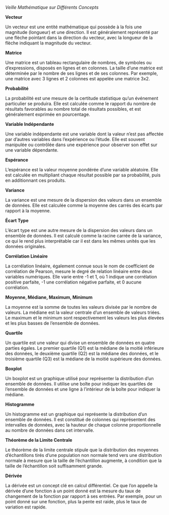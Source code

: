 *Veille Mathématique sur Différents Concepts*

**Vecteur**

Un vecteur est une entité mathématique qui possède à la fois une magnitude (longueur) et une direction. Il est généralement représenté par une flèche pointant dans la direction du vecteur, avec la longueur de la flèche indiquant la magnitude du vecteur.

**Matrice**

Une matrice est un tableau rectangulaire de nombres, de symboles ou d’expressions, disposés en lignes et en colonnes. La taille d’une matrice est déterminée par le nombre de ses lignes et de ses colonnes. Par exemple, une matrice avec 3 lignes et 2 colonnes est appelée une matrice 3x2.

**Probabilité**

La probabilité est une mesure de la certitude statistique qu’un événement particulier se produira. Elle est calculée comme le rapport du nombre de résultats favorables au nombre total de résultats possibles, et est généralement exprimée en pourcentage.

**Variable Indépendante**

Une variable indépendante est une variable dont la valeur n’est pas affectée par d’autres variables dans l’expérience ou l’étude. Elle est souvent manipulée ou contrôlée dans une expérience pour observer son effet sur une variable dépendante.

**Espérance**

L’espérance est la valeur moyenne pondérée d’une variable aléatoire. Elle est calculée en multipliant chaque résultat possible par sa probabilité, puis en additionnant ces produits.

**Variance**

La variance est une mesure de la dispersion des valeurs dans un ensemble de données. Elle est calculée comme la moyenne des carrés des écarts par rapport à la moyenne.

**Écart Type**

L’écart type est une autre mesure de la dispersion des valeurs dans un ensemble de données. Il est calculé comme la racine carrée de la variance, ce qui le rend plus interprétable car il est dans les mêmes unités que les données originales.

**Corrélation Linéaire**

La corrélation linéaire, également connue sous le nom de coefficient de corrélation de Pearson, mesure le degré de relation linéaire entre deux variables numériques. Elle varie entre -1 et 1, où 1 indique une corrélation positive parfaite, -1 une corrélation négative parfaite, et 0 aucune corrélation.

**Moyenne, Médiane, Maximum, Minimum**

La moyenne est la somme de toutes les valeurs divisée par le nombre de valeurs. La médiane est la valeur centrale d’un ensemble de valeurs triées. Le maximum et le minimum sont respectivement les valeurs les plus élevées et les plus basses de l’ensemble de données.

**Quartile**

Un quartile est une valeur qui divise un ensemble de données en quatre parties égales. Le premier quartile (Q1) est la médiane de la moitié inférieure des données, le deuxième quartile (Q2) est la médiane des données, et le troisième quartile (Q3) est la médiane de la moitié supérieure des données.

**Boxplot**

Un boxplot est un graphique utilisé pour représenter la distribution d’un ensemble de données. Il utilise une boîte pour indiquer les quartiles de l’ensemble de données et une ligne à l’intérieur de la boîte pour indiquer la médiane.

**Histogramme**

Un histogramme est un graphique qui représente la distribution d’un ensemble de données. Il est constitué de colonnes qui représentent des intervalles de données, avec la hauteur de chaque colonne proportionnelle au nombre de données dans cet intervalle.

**Théorème de la Limite Centrale**

Le théorème de la limite centrale stipule que la distribution des moyennes d’échantillons tirés d’une population non normale tend vers une distribution normale à mesure que la taille de l’échantillon augmente, à condition que la taille de l’échantillon soit suffisamment grande.

**Dérivée**

La dérivée est un concept clé en calcul différentiel. Ce que l’on appelle la dérivée d’une fonction à un point donné est la mesure du taux de changement de la fonction par rapport à ses entrées. Par exemple, pour un point donné sur une fonction, plus la pente est raide, plus le taux de variation est rapide.
